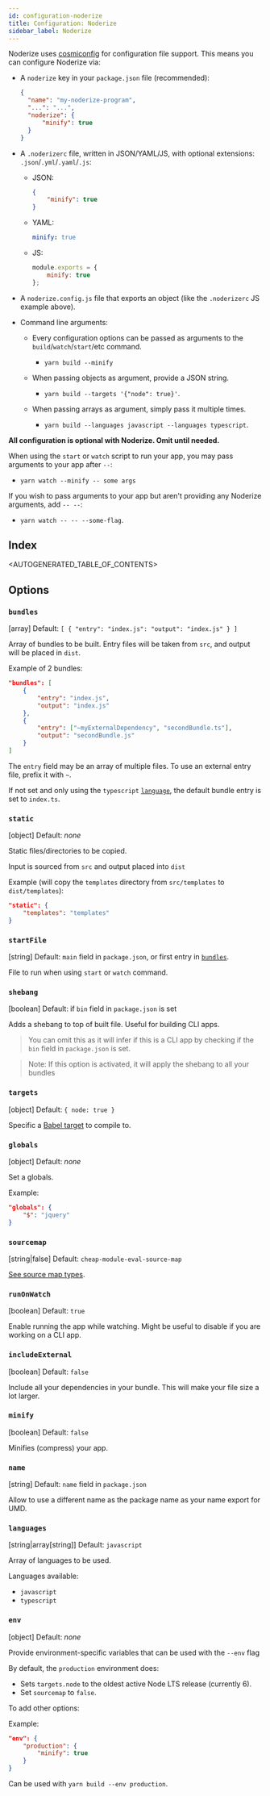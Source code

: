 ```yaml
---
id: configuration-noderize
title: Configuration: Noderize
sidebar_label: Noderize
---
```


Noderize uses [cosmiconfig](https://github.com/davidtheclark/cosmiconfig) for configuration file support. This means you can configure Noderize via:

* A `noderize` key in your `package.json` file (recommended):

  ```json
  {
  	"name": "my-noderize-program",
  	"...": "...",
  	"noderize": {
  		"minify": true
  	}
  }
  ```

* A `.noderizerc` file, written in JSON/YAML/JS, with optional extensions: `.json`/`.yml`/`.yaml`/`.js`:

  * JSON:

    ```json
    {
    	"minify": true
    }
    ```

  * YAML:

    ```yml
    minify: true
    ```

  * JS:
    ```js
    module.exports = {
    	minify: true
    };
    ```

* A `noderize.config.js` file that exports an object (like the `.noderizerc` JS example above).

* Command line arguments:

  * Every configuration options can be passed as arguments to the `build`/`watch`/`start`/etc command.

    * `yarn build --minify`

  * When passing objects as argument, provide a JSON string.

    * `yarn build --targets '{"node": true}'`.

  * When passing arrays as argument, simply pass it multiple times.
    * `yarn build --languages javascript --languages typescript`.

**All configuration is optional with Noderize. Omit until needed.**

When using the `start` or `watch` script to run your app, you may pass arguments to your app after `--`:

* `yarn watch --minify -- some args`

If you wish to pass arguments to your app but aren't providing any Noderize arguments, add `-- --`:

* `yarn watch -- -- --some-flag`.

## Index

<AUTOGENERATED_TABLE_OF_CONTENTS>

## Options

### `bundles`

[array] Default: `[ { "entry": "index.js": "output": "index.js" } ]`

Array of bundles to be built. Entry files will be taken from `src`, and output will be placed in `dist`.

Example of 2 bundles:

```json
"bundles": [
    {
        "entry": "index.js",
        "output": "index.js"
    },
    {
        "entry": ["~myExternalDependency", "secondBundle.ts"],
        "output": "secondBundle.js"
    }
]
```

The `entry` field may be an array of multiple files. To use an external entry file, prefix it with `~`.

If not set and only using the `typescript` [`language`](#languages), the default bundle entry is set to `index.ts`.

### `static`

[object] Default: *none*

Static files/directories to be copied.

Input is sourced from `src` and output placed into `dist`

Example (will copy the `templates` directory from `src/templates` to `dist/templates`):

```json
"static": {
    "templates": "templates"
}
```

### `startFile`

[string] Default: `main` field in `package.json`, or first entry in [`bundles`](#bundles).

File to run when using `start` or `watch` command.

### `shebang`

[boolean] Default: if `bin` field in `package.json` is set

Adds a shebang to top of built file. Useful for building CLI apps.

> You can omit this as it will infer if this is a CLI app by checking if the `bin` field in `package.json` is set.

> Note: If this option is activated, it will apply the shebang to all your bundles

### `targets`

[object] Default: `{ node: true }`

Specific a [Babel target](https://babeljs.io/docs/plugins/preset-env/#targets) to compile to.

### `globals`

[object] Default: _none_

Set a globals.

Example:

```json
"globals": {
    "$": "jquery"
}
```

### `sourcemap`

[string|false] Default: `cheap-module-eval-source-map`

[See source map types](https://webpack.js.org/configuration/devtool).

### `runOnWatch`

[boolean] Default: `true`

Enable running the app while watching. Might be useful to disable if you are working on a CLI app.

### `includeExternal`

[boolean] Default: `false`

Include all your dependencies in your bundle. This will make your file size a lot larger.

### `minify`

[boolean] Default: `false`

Minifies (compress) your app.

### `name`

[string] Default: `name` field in `package.json`

Allow to use a different name as the package name as your name export for UMD.

### `languages`

[string|array[string]] Default: `javascript`

Array of languages to be used.

Languages available:

* `javascript`
* `typescript`

### `env`

[object] Default: _none_

Provide environment-specific variables that can be used with the `--env` flag

By default, the `production` environment does:

* Sets `targets.node` to the oldest active Node LTS release (currently 6).
* Set `sourcemap` to `false`.

To add other options:

Example:

```json
"env": {
    "production": {
        "minify": true
    }
}
```

Can be used with `yarn build --env production`.
